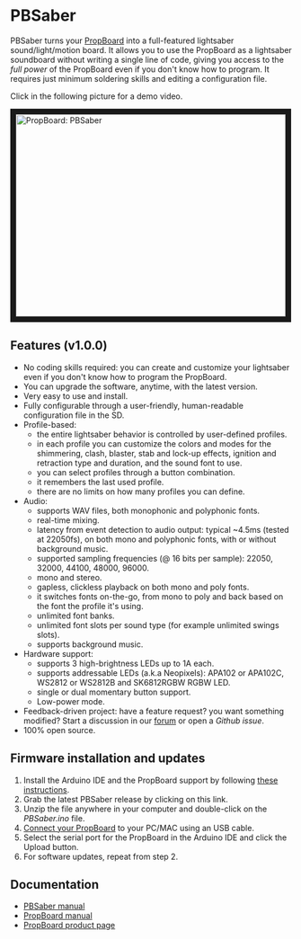 # PBSaber

PBSaber turns your [PropBoard](https://www.artekit.eu/products/devboards/propboard) into a full-featured lightsaber sound/light/motion board. It allows you to use the PropBoard as a lightsaber soundboard without writing a single line of code, giving you access to the *full power* of the PropBoard even if you don't know how to program. It requires just minimum soldering skills and editing a configuration file.

Click in the following picture for a demo video.

<a href="http://www.youtube.com/watch?feature=player_embedded&v=J88ACAQPcTY
" target="_blank"><img src="https://www.artekit.eu/resources/doc/propboard-pbsaber/youtube_thumb.png" 
alt="PropBoard: PBSaber" width="480" height="360" border="10" /></a>

## Features (v1.0.0)

* No coding skills required: you can create and customize your lightsaber even if you don't know how to program the PropBoard.
* You can upgrade the software, anytime, with the latest version.
* Very easy to use and install.
* Fully configurable through a user-friendly, human-readable configuration file in the SD.
* Profile-based:
	* the entire lightsaber behavior is controlled by user-defined profiles.
	* in each profile you can customize the colors and modes for the shimmering, clash, blaster, stab and lock-up effects, ignition and retraction type and duration, and the sound font to use.
	* you can select profiles through a button combination.
	* it remembers the last used profile.
	* there are no limits on how many profiles you can define.
* Audio:
	* supports WAV files, both monophonic and polyphonic fonts.
	* real-time mixing.
	* latency from event detection to audio output: typical ~4.5ms (tested at 22050fs), on both mono and polyphonic fonts, with or without background music.
	* supported sampling frequencies (@ 16 bits per sample): 22050, 32000, 44100, 48000, 96000.
	* mono and stereo.
	* gapless, clickless playback on both mono and poly fonts.
	* it switches fonts on-the-go, from mono to poly and back based on the font the profile it's using.
	* unlimited font banks.
	* unlimited font slots per sound type (for example unlimited swings slots).
	* supports background music.
* Hardware support:
	* supports 3 high-brightness LEDs up to 1A each.
	* supports addressable LEDs (a.k.a Neopixels): APA102 or APA102C, WS2812 or WS2812B and SK6812RGBW RGBW LED.
	* single or dual momentary button support.
	* Low-power mode.
* Feedback-driven project: have a feature request? you want something modified? Start a discussion in our [forum](https://forum.artekit.eu/c/propboard) or open a *Github issue*.
* 100% open source.

## Firmware installation and updates

1. Install the Arduino IDE and the PropBoard support by following [these instructions](https://www.artekit.eu/doc/guides/propboard-manual#arduino-ide-installation).
2. Grab the latest PBSaber release by clicking on this link.
3. Unzip the file anywhere in your computer and double-click on the *PBSaber.ino* file.
4. [Connect your PropBoard](https://www.artekit.eu/doc/guides/propboard-manual#connecting-the-usb-cable) to your PC/MAC using an USB cable.
5. Select the serial port for the PropBoard in the Arduino IDE and click the Upload button.
2. For software updates, repeat from step 2.

## Documentation

* [PBSaber manual](https://www.artekit.eu/doc/propboard-pbsaber)
* [PropBoard manual](https://www.artekit.eu/doc/propboard-manual)
* [PropBoard product page](https://www.artekit.eu/products/devboards/propboard)